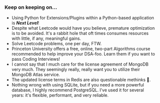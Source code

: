 ### Keep on keeping on...

+ Using Python for Extensions/Plugins within a Python-based application is ***Next Level***!
+ Despite what Leetcode would have you believe, premature optimization is to be avoided.  It's a rabbit hole that oft times consumes resources with little, if any, meaningful gains.
+ Solve Leetcode problems, one per day, FTW.
+ Princeton University offers a free, online, two-part Algorithms course recommended to help improve your DSA-foo.  Learn them if you want to pass Coding Interviews!
+ I cannot say that I much care for the license agreement of MongoDB very much.  They seemingly really, really want you to utilize their MongoDB Atlas service.
+ The updated license terms in Redis are also questionable methinks 🤔.
+ Nothing wrong with using SQLite, but if you need a more powerful database, I highly recommend PostgreSQL.  I've used it for several years: it's flexible, performant, and very reliable.

<!--
**cazamedia/cazamedia** is a ✨ _special_ ✨ repository because its `README.md` (this file) appears on your GitHub profile.

Here are some ideas to get you started:

- 🔭 I’m currently working on ...
- 🌱 I’m currently learning ...
- 👯 I’m looking to collaborate on ...
- 🤔 I’m looking for help with ...
- 💬 Ask me about ...
- 📫 How to reach me: ...
- 😄 Pronouns: ...
- ⚡ Fun fact: ...
-->
